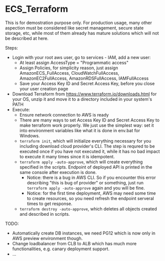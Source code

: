 # ECS_Terraform

This is for demostration purpose only. For production usage, many other aspection must be considered like secret management, secure state storage, etc, while most of them already has mature solutions which will not be described at here. 

Steps:
- Login with your root aws user, go to services - IAM, add a new user:
    - At least assign AccessType = "Programmatic access"
    - Assign Policies, for simplicity reason, just assign AmazonECS_FullAccess, CloudWatchFullAccess, AmazonEC2FullAccess, AmazonRDSFullAccess, IAMFullAccess
    - Save your Access Key ID and Secret Access Key, before you close your user creation page
- Download Terraform from https://www.terraform.io/downloads.html for your OS, unzip it and move it to a directory included in your system's PATH
- Execute:
    - Ensure network connection to AWS is ready
    - There are many ways to set Access Key ID and Secret Access Key to make terraform work properly. We just use the simplest way: set it into environment variables like what it is done in env.bat for Windows.
    - `terraform init`, which will initialize everything necessary for you including download cloud provider's CLI. The step is requred to be executed once if you have not executed it, while it has no bad impact to execute it many times since it is idempotent. 
    - `terraform apply -auto-approve`, which will create everything specified in the scripts. Endpoint of deployed API is printed in the same console after execution is done.
        - Notice: there is a bug in AWS CLI. So if you encounter this error describing "this is bug of provider" or something, just run `terraform apply -auto-approve` again and you will be fine.
        - Notice: for the first time deployment, AWS may need some time to create resources, so you need refresh the endpoint serveral times to get response.
    - `terraform destroy -auto-approve`, which deletes all objects created and described in scripts.
    
TODO:
- Automatically create DB instances, we need PG12 which is now only in AWS preview environment though.
- Change loadbalancer from CLB to ALB which has much more functionalities, e.g. canary deployment support.
- ...
